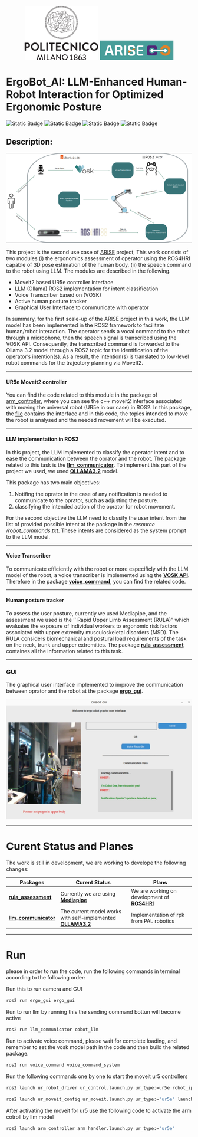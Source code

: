 <p align="center">
  <a href="https://www.industry40lab.org/"><img src="materials/polimi_logo.png" alt="Image 1" width="200"/></a>
  <a href="https://arise-middleware.eu/"><img src="materials/Screenshot%20from%202024-12-03%2011-00-00.png" alt="Image 2" width="200"/></a>
</p>

<h1 style="display: flex; align-items: center; justify-content: space-between;">
    ErgoBot_AI: LLM-Enhanced Human-Robot Interaction for Optimized Ergonomic Posture
</h1>

![Static Badge](https://img.shields.io/badge/Ubuntu-24.04-orange)
![Static Badge](https://img.shields.io/badge/Python-3.10-blue)
![Static Badge](https://img.shields.io/badge/ROS2-iron-blue)
![Static Badge](https://img.shields.io/badge/ROS2-humble-blue)

## Description:

<p align="center">
  <img src="materials/diagram2.png" alt="overall diagram"/>
</p>

This project is the second use case of <a href="https://arise-middleware.eu/">ARISE</a> project, This work consists of two modules (i) the ergonomics assessment of operator using the ROS4HRI capable of 3D pose estimation of the human body, (ii) the speech command to the robot using LLM. The modules are described in the following.

<ul>
  <li>Moveit2 based UR5e controller interface</li>
  <li>LLM (Ollama) ROS2 implementation for intent classification</li>
  <li>Voice Transcriber based on (VOSK)</li>
  <li>Active human posture tracker</li>
  <li>Graphical User Interface to communicate with operator</li>
</ul>

In summary, for the first scale-up of the ARISE project in this work, the LLM model has been implemented in the ROS2 framework to facilitate human/robot interaction. The operator sends a vocal command to the robot through a microphone, then the speech signal is transcribed using the VOSK API. Consequently, the transcribed command is forwarded to the Ollama 3.2 model through a ROS2 topic for the identification of the operator’s intention(s). As a result, the intention(s) is translated to low-level robot commands for the trajectory planning via MoveIt2. 

<hr>

#### UR5e Moveit2 controller

You can find the code related to this module in the package of <a href="https://github.com/Industry40Lab/ErgoBot_AI/tree/main/arm_controller">arm_controller</a>, where you can see the c++ moveit2 interface associated with moving the universal robot (UR5e in our case) in ROS2. In this package, the <a href="https://github.com/Industry40Lab/ErgoBot_AI/blob/main/arm_controller/src/holding_controller.cpp">file</a> contains the interface and in this code, the topics intended to move the robot is analysed and the needed movement will be executed. 


<hr>

#### LLM implementation in ROS2

In this project, the LLM implemented to classify the operator intent and to ease the communication between the oprator and the robot. The package related to this task is the <a href="https://github.com/Industry40Lab/ErgoBot_AI/tree/main/llm_communicator">**llm_communicator**</a>. To implement this part of the project we used, we used <a href="https://github.com/ollama/ollama/tree/main
">**OLLAMA3.2**</a> model.<br> 

This package has two main objectives:

<ol>
  <li>Notifing the oprator in the case of any notification is needed to communicate to the oprator, such as adjusting the posture.</li>
  <li>classifying the intended action of the oprator for robot movement.</li>
</ol>

For the second objective the LLM need to classify the user intent from the list of provided possible intent at the package in the _resource
/robot_commands.txt_. These intents are considered as the system prompt to the LLM model. 

<hr>

#### Voice Transcriber

To communicate efficiently with the robot or more especificly with the LLM model of the robot, a voice transcriber is implemented using the <a href="https://github.com/alphacep/vosk-api
">**VOSK API**</a>. Therefore in the package <a href="https://github.com/Industry40Lab/ErgoBot_AI/tree/main/voice_command/voice_command
">**voice_command**</a>, you can find the related code. 

<hr>

#### Human posture tracker

To assess the user posture, currently we used Mediapipe, and the assessment we used is the ‘’ Rapid Upper Limb Assessment (RULA)” which evaluates the exposure of individual workers to ergonomic risk factors associated with upper extremity musculoskeletal disorders (MSD). The RULA considers biomechanical and postural load requirements of the task on the neck, trunk and upper extremities. The package <a href="https://github.com/Industry40Lab/ErgoBot_AI/tree/main/rula_assessment
">**rula_assessment**</a> containes all the information related to this task. 

<hr>

### GUI

The graphical user interface implemented to improve the communication between oprator and the robot at the package <a href="https://github.com/Industry40Lab/ErgoBot_AI/tree/main/ergo_gui
">**ergo_gui**</a>.

<p align="center">
  <img src="materials/BAD_POSE.png" alt="GUI"/>
</p>

<hr>

# Curent Status and Planes

The work is still in development, we are working to develope the following changes:

| Packages | Curent Status | Plans |
| ------------------------------------------ |  ------------------------------------------------------------------------------------------------------------------------------------------------ | ------------------------------------------------------------- | 
|  <a href="https://github.com/Industry40Lab/ErgoBot_AI/tree/main/rula_assessment">**rula_assessment**</a> | Currently we are using <a href="https://ai.google.dev/edge/mediapipe/solutions/vision/pose_landmarker">**Mediapipe**</a> | We are working on development of <a href="https://github.com/ros4hri">**ROS4HRI**</a> |
| <a href="https://github.com/Industry40Lab/ErgoBot_AI/tree/main/llm_communicator">**llm_communicator**</a> | The current model works with self-implemented <a href="https://github.com/ollama/ollama/tree/main">**OLLAMA3.2**</a> | Implementation of rpk from PAL robotics|

<hr>

# Run 

please in order to run the code, run the following commands in terminal according to the following order:

Run this to run camera and GUI
```bash
ros2 run ergo_gui ergo_gui
```
Run to run llm by running this the sending command bottun will become active 
```bash
ros2 run llm_communicator cobot_llm
```
Run to activate voice command, please wait for complete loading, and remember to set the vosk model path in the code and then build the related package.
```bash
ros2 run voice_command voice_command_system
```
Run the following commands one by one to start the moveit ur5 controllers
```bash
ros2 launch ur_robot_driver ur_control.launch.py ur_type:=ur5e robot_ip:=192.168.0.100 launch_rviz:=false
```
```bash
ros2 launch ur_moveit_config ur_moveit.launch.py ur_type:="ur5e" launch_rviz:=false
```
 After activating the moveit for ur5 use the following code to activate the arm cotroll by llm model
```bash
ros2 launch arm_controller arm_handler.launch.py ur_type:="ur5e"
```




